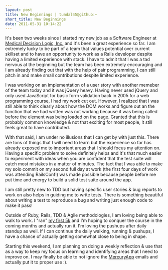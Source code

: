 ```yaml
---
layout: post
title: New Beginnings | tundal45@github:~
short_title: New Beginnings
date: 2011-05-31 10:14:22
---
```


It's been two weeks since I started my new job as a Software Engineer at
[Medical Decision Logic, Inc.](http://mdlogix.com/) and it's been a
great experience so far. I am extremely lucky to be part of a team that
values potential over current skillset and to have an opportunity to
work as a Rails developer despite having a limited experience with
stack. I have to admit that I was a tad nervous at the beginning but the
team has been extremely encouraging and I am already finding out that
with the help of pair programming, I can still pitch in and make small
contributions despite limited experience.

I was working on an implementation of a user story with another memeber
of the team today and it was jQuery heavy. Having never used jQuery and
only used JavaScript for basic form validation back in 2005 for a web
programming course, I had my work cut out. However, I realized that I
was still able to think clearly about how the DOM works and figure out
an the function that we had written was not working because it was being
called before the element was being loaded on the page. Granted that
this is probably common knowledge & not that exciting for most people,
it still feels great to have contributed.

With that said, I am under no illusions that I can get by with just
this. There are tons of things that I will need to learn but the
experience so far has already exposed me to important areas that I
should focus my attention on. Having a specific problem to solve
definitely helps and it's that much easier to experiment with ideas when
you are confident that the test suite will catch most mistakes in a
matter of minutes. The fact that I was able to make my solo commit on my
second full day at work (the first four days of work was attending
RailsConf!) was made possible because people before me put time and
energy to build a solid test suite around the app.

I am still pretty new to TDD but having specific user stories & bug
reports to work on also helps in guiding me to write tests. There is
something beautiful about writing a test to reproduce a bug and writing
just enough code to make it pass!

Outside of Ruby, Rails, TDD & Agile methodologies, I am loving being
able to walk to work. I "ran" [my first 5k](http://railsconf5k.com/) and
I'm hoping to conquer the course in the coming months and actually run
it. I'm loving the pushups after daily standup as well. If I can
continue the daily walking, running & pushups, I have a chance of
actually getting somewhat close to being in shape.

Starting this weekend, I am planning on doing a weekly reflection & use
that as a way to keep my focus on learning and identifying areas that I
need to improve on. I may finally be able to not ignore the
[MercuryApp](http://mercuryapp.com) emails and actually put it to proper
use :).
